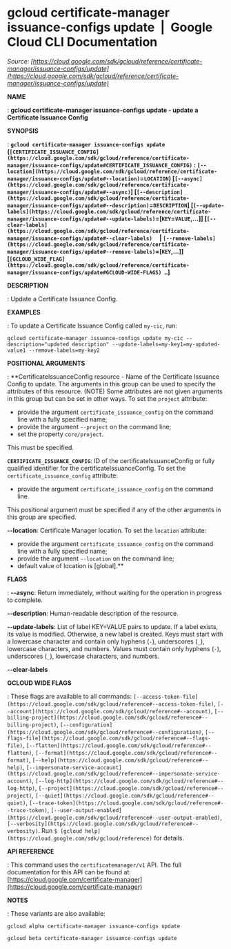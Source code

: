 # gcloud certificate-manager issuance-configs update  |  Google Cloud CLI Documentation

*Source: [https://cloud.google.com/sdk/gcloud/reference/certificate-manager/issuance-configs/update](https://cloud.google.com/sdk/gcloud/reference/certificate-manager/issuance-configs/update)*

**NAME**

: **gcloud certificate-manager issuance-configs update - update a Certificate Issuance Config**

**SYNOPSIS**

: **`gcloud certificate-manager issuance-configs update` (`[CERTIFICATE_ISSUANCE_CONFIG](https://cloud.google.com/sdk/gcloud/reference/certificate-manager/issuance-configs/update#CERTIFICATE_ISSUANCE_CONFIG)` : `[--location](https://cloud.google.com/sdk/gcloud/reference/certificate-manager/issuance-configs/update#--location)`=`LOCATION`) [`[--async](https://cloud.google.com/sdk/gcloud/reference/certificate-manager/issuance-configs/update#--async)`] [`[--description](https://cloud.google.com/sdk/gcloud/reference/certificate-manager/issuance-configs/update#--description)`=`DESCRIPTION`] [`[--update-labels](https://cloud.google.com/sdk/gcloud/reference/certificate-manager/issuance-configs/update#--update-labels)`=[`KEY`=`VALUE`,…]] [`[--clear-labels](https://cloud.google.com/sdk/gcloud/reference/certificate-manager/issuance-configs/update#--clear-labels)`     | `[--remove-labels](https://cloud.google.com/sdk/gcloud/reference/certificate-manager/issuance-configs/update#--remove-labels)`=[`KEY`,…]] [`[GCLOUD_WIDE_FLAG](https://cloud.google.com/sdk/gcloud/reference/certificate-manager/issuance-configs/update#GCLOUD-WIDE-FLAGS) …`]**

**DESCRIPTION**

: Update a Certificate Issuance Config.

**EXAMPLES**

: To update a Certificate Issuance Config called `my-cic`, run:

```
gcloud certificate-manager issuance-configs update my-cic --description="updated description" --update-labels=my-key1=my-updated-value1 --remove-labels=my-key2
```

**POSITIONAL ARGUMENTS**

: **CertificateIssuanceConfig resource - Name of the Certificate Issuance Config to
update. The arguments in this group can be used to specify the attributes of
this resource. (NOTE) Some attributes are not given arguments in this group but
can be set in other ways.
To set the `project` attribute:

- provide the argument `certificate_issuance_config` on the command
line with a fully specified name;
- provide the argument `--project` on the command line;
- set the property `core/project`.

This must be specified.

**`CERTIFICATE_ISSUANCE_CONFIG`**:
ID of the certificateIssuanceConfig or fully qualified identifier for the
certificateIssuanceConfig.
To set the `certificate_issuance_config` attribute:

- provide the argument `certificate_issuance_config` on the command
line.

This positional argument must be specified if any of the other arguments in this
group are specified.

**--location**:
Certificate Manager location.
To set the `location` attribute:

- provide the argument `certificate_issuance_config` on the command
line with a fully specified name;
- provide the argument `--location` on the command line;
- default value of location is [global].**

**FLAGS**

: **--async**:
Return immediately, without waiting for the operation in progress to complete.

**--description**:
Human-readable description of the resource.

**--update-labels**:
List of label KEY=VALUE pairs to update. If a label exists, its value is
modified. Otherwise, a new label is created.
Keys must start with a lowercase character and contain only hyphens
(`-`), underscores (`_`), lowercase characters, and
numbers. Values must contain only hyphens (`-`), underscores
(`_`), lowercase characters, and numbers.

**--clear-labels**

**GCLOUD WIDE FLAGS**

: These flags are available to all commands: `[--access-token-file](https://cloud.google.com/sdk/gcloud/reference#--access-token-file)`,
`[--account](https://cloud.google.com/sdk/gcloud/reference#--account)`, `[--billing-project](https://cloud.google.com/sdk/gcloud/reference#--billing-project)`,
`[--configuration](https://cloud.google.com/sdk/gcloud/reference#--configuration)`,
`[--flags-file](https://cloud.google.com/sdk/gcloud/reference#--flags-file)`,
`[--flatten](https://cloud.google.com/sdk/gcloud/reference#--flatten)`, `[--format](https://cloud.google.com/sdk/gcloud/reference#--format)`, `[--help](https://cloud.google.com/sdk/gcloud/reference#--help)`, `[--impersonate-service-account](https://cloud.google.com/sdk/gcloud/reference#--impersonate-service-account)`,
`[--log-http](https://cloud.google.com/sdk/gcloud/reference#--log-http)`,
`[--project](https://cloud.google.com/sdk/gcloud/reference#--project)`, `[--quiet](https://cloud.google.com/sdk/gcloud/reference#--quiet)`, `[--trace-token](https://cloud.google.com/sdk/gcloud/reference#--trace-token)`, `[--user-output-enabled](https://cloud.google.com/sdk/gcloud/reference#--user-output-enabled)`,
`[--verbosity](https://cloud.google.com/sdk/gcloud/reference#--verbosity)`.
Run `$ [gcloud help](https://cloud.google.com/sdk/gcloud/reference)` for details.

**API REFERENCE**

: This command uses the `certificatemanager/v1` API. The full
documentation for this API can be found at: [https://cloud.google.com/certificate-manager](https://cloud.google.com/certificate-manager)

**NOTES**

: These variants are also available:

```
gcloud alpha certificate-manager issuance-configs update
```

```
gcloud beta certificate-manager issuance-configs update
```